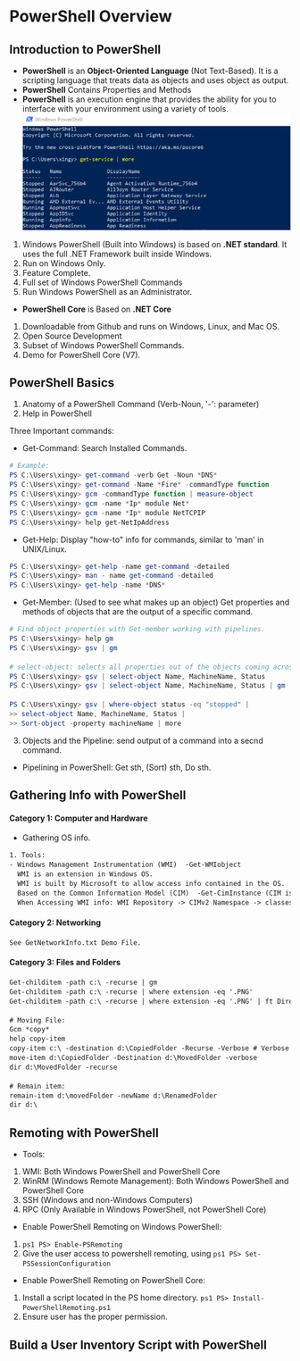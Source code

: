 # PowerShell Overview
## Introduction to PowerShell
- **PowerShell** is an **Object-Oriented Language** (Not Text-Based). It is a scripting language that treats data as objects and uses object as output.
- **PowerShell** Contains Properties and Methods
- **PowerShell** is an execution engine that provides the ability for you to interface with your environment using a variety of tools.
![powershell example 1](https://github.com/Xingyixzhang/Shell-Learning/blob/master/PowerShell/images/psl_ex1.png)
1. Windows PowerShell (Built into Windows) is based on **.NET standard**. It uses the full .NET Framework built inside Windows.
2. Run on Windows Only.
3. Feature Complete. 
4. Full set of Windows PowerShell Commands
5. Run Windows PowerShell as an Administrator.
- **PowerShell Core** is Based on **.NET Core**
1. Downloadable from Github and runs on Windows, Linux, and Mac OS.
2. Open Source Development
3. Subset of Windows PowerShell Commands.
4. Demo for PowerShell Core (V7).
## PowerShell Basics
1. Anatomy of a PowerShell Command (Verb-Noun, '-': parameter)
2. Help in PowerShell

Three Important commands: 
- Get-Command: Search Installed Commands.
```ps1
# Example:
PS C:\Users\xingy> get-command -verb Get -Noun *DNS*
PS C:\Users\xingy> get-command -Name *Fire* -commandType function
PS C:\Users\xingy> gcm -commandType function | measure-object
PS C:\Users\xingy> gcm -name *Ip* module Net*
PS C:\Users\xingy> gcm -name *Ip* module NetTCPIP
PS C:\Users\xingy> help get-NetIpAddress
```
- Get-Help: Display "how-to" info for commands, similar to 'man' in UNIX/Linux.
```ps1
PS C:\Users\xingy> get-help -name get-command -detailed
PS C:\Users\xingy> man - name get-command -detailed
PS C:\Users\xingy> get-help -name *DNS*
```
- Get-Member: (Used to see what makes up an object) Get properties and methods of objects that are the output of a specific command.
```ps1
# Find object properties with Get-member working with pipelines.
PS C:\Users\xingy> help gm
PS C:\Users\xingy> gsv | gm

# select-object: selects all properties out of the objects coming across the pipeline.
PS C:\Users\xingy> gsv | select-object Name, MachineName, Status 
PS C:\Users\xingy> gsv | select-object Name, MachineName, Status | gm

PS C:\Users\xingy> gsv | where-object status -eq "stopped" |
>> select-object Name, MachineName, Status |
>> Sort-object -property machineName | more
```
3. Objects and the Pipeline: send output of a command into a secnd command.
- Pipelining in PowerShell: Get sth, (Sort) sth, Do sth.
## Gathering Info with PowerShell
#### Category 1: Computer and Hardware
- Gathering OS info. 
```txt
1. Tools: 
- Windows Management Instrumentation (WMI)  -Get-WMIobject
  WMI is an extension in Windows OS. 
  WMI is built by Microsoft to allow access info contained in the OS.
  Based on the Common Information Model (CIM)  -Get-CimInstance (CIM is introduced in PowerShell v3)
  When Accessing WMI info: WMI Repository -> CIMv2 Namespace -> classes(ex. WIN32_Processor contains Device ID and Name..)
```
#### Category 2: Networking
```
See GetNetworkInfo.txt Demo File.
```
#### Category 3: Files and Folders
```txt
Get-childitem -path c:\ -recurse | gm
Get-childitem -path c:\ -recurse | where extension -eq '.PNG'
Get-childitem -path c:\ -recurse | where extension -eq '.PNG' | ft Directory, Name, LastWriteTime

# Moving File:
Gcm *copy*
help copy-item
copy-item c:\ -destination d:\CopiedFolder -Recurse -Verbose # Verbose messages explains steps as the shell run through.
move-item d:\CopiedFolder -Destination d:\MovedFolder -verbose
dir d:\MovedFolder -recurse

# Remain item:
remain-item d:\movedFolder -newName d:\RenamedFolder
dir d:\
```
## Remoting with PowerShell
- Tools:
1. WMI: Both Windows PowerShell and PowerShell Core
2. WinRM (Windows Remote Management): Both Windows PowerShell and PowerShell Core
3. SSH (Windows and non-Windows Computers)
4. RPC (Only Available in Windows PowerShell, not PowerShell Core)

- Enable PowerShell Remoting on Windows PowerShell:
1. ```ps1 PS> Enable-PSRemoting ```
2. Give the user access to powershell remoting, using ```ps1 PS> Set-PSSessionConfiguration ```

- Enable PowerShell Remoting on PowerShell Core:
1. Install a script located in the PS home directory. ```ps1 PS> Install-PowerShellRemoting.ps1 ```
2. Ensure user has the proper permission.
## Build a User Inventory Script with PowerShell
